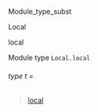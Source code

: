 Module_type_subst

Local

local

Module type `Local.local`

<a id="type-t"></a>

###### type t =

> [local](Module_type_subst.Local.md#type-local)
